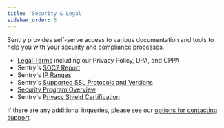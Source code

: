 ```yaml
---
title: 'Security & Legal'
sidebar_order: 5
---
```


Sentry provides self-serve access to various documentation and tools to help you with your security and compliance processes.

- [Legal Terms](/meta/terms/) including our Privacy Policy, DPA, and CPPA
- Sentry's [SOC2 Report](/meta/soc2/)
- Sentry's [IP Ranges](/meta/ip-ranges/)
- Sentry's [Supported SSL Protocols and Versions](/meta/ssl/)
- [Security Program Overview](https://sentry.io/security/)
- Sentry's [Privacy Shield Certification](https://www.privacyshield.gov/participant?id=a2zt0000000TNDzAAO)

If there are any additional inqueries, please see our [options for contacting support](https://sentry.io/contact/support/).
